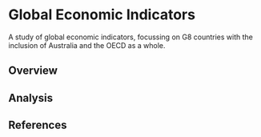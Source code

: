 # Global Economic Indicators
 A study of global economic indicators, focussing on G8 countries with the inclusion of Australia and the OECD as a whole.
 
## Overview

## Analysis

## References

